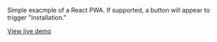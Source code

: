 Simple exacmple of a React PWA. If supported, a button will appear to trigger "installation."

[View live demo](https://simple-pwa-example.netlify.app/)
